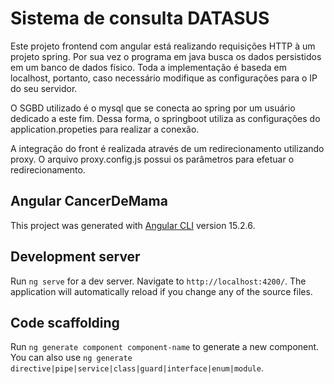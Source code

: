 # Sistema de consulta DATASUS <br/>
 Este projeto frontend com angular está realizando requisições HTTP à um projeto spring. Por sua vez o programa em java busca os dados persistidos em um banco de dados físico. Toda a implementação é baseda em localhost, portanto, caso necessário modifique as configurações para o IP do seu servidor.

O SGBD utilizado é o mysql que se conecta ao spring por um usuário dedicado a este fim. Dessa forma, o springboot utiliza as configurações do application.propeties para realizar a conexão.

A integração do front é realizada através de um redirecionamento utilizando proxy. O arquivo proxy.config.js possui os parâmetros para efetuar o redirecionamento.

## Angular CancerDeMama

This project was generated with [Angular CLI](https://github.com/angular/angular-cli) version 15.2.6.

## Development server

Run `ng serve` for a dev server. Navigate to `http://localhost:4200/`. The application will automatically reload if you change any of the source files.

## Code scaffolding

Run `ng generate component component-name` to generate a new component. You can also use `ng generate directive|pipe|service|class|guard|interface|enum|module`.

